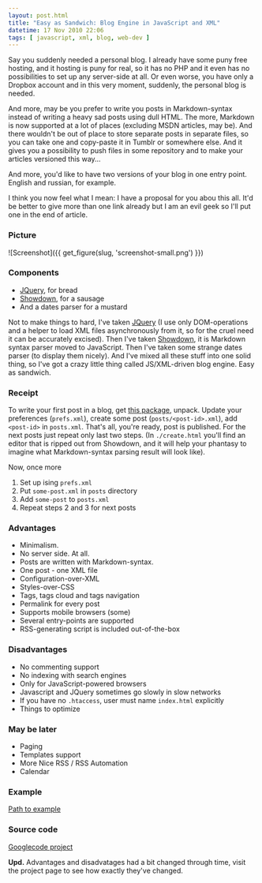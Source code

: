 ```yaml
---
layout: post.html
title: "Easy as Sandwich: Blog Engine in JavaScript and XML"
datetime: 17 Nov 2010 22:06
tags: [ javascript, xml, blog, web-dev ]
---
```


Say you suddenly needed a personal blog. I already have some puny free hosting, and it hosting is puny for real, so it has no PHP and it even has no possibilities to set up any server-side at all. Or even worse, you have only a Dropbox account and in this very moment, suddenly, the personal blog is needed.

And more, may be you prefer to write you posts in Markdown-syntax instead of writing a heavy sad posts using dull HTML. The more, Markdown is now supported at a lot of places (excluding MSDN articles, may be). And there wouldn't be out of place to store separate posts in separate files, so you can take one and copy-paste it in Tumblr or somewhere else. And it gives you a possibility to push files in some repository and to make your articles versioned this way...

And more, you'd like to have two versions of your blog in one entry point. English and russian, for example.

I think you now feel what I mean: I have a proposal for you abou this all. It'd be better to give more than one link already but I am an evil geek so I'll put one in the end of article.

### Picture ###

![Screenshot]({{ get_figure(slug, 'screenshot-small.png') }})

### Components ###

 * [JQuery](http://jquery.com), for bread
 * [Showdown](http://www.attacklab.net/showdown/), for a sausage
 * And a dates parser for a mustard

Not to make things to hard, I've taken [JQuery](http://jquery.com) (I use only DOM-operations and a helper to load XML files asynchronously from it, so for the cruel need it can be accurately excised). Then I've taken  [Showdown](http://www.attacklab.net/showdown/), it is Markdown syntax parser moved to JavaScript. Then I've taken some strange dates parser (to display them nicely). And I've mixed all these stuff into one solid thing, so I've got a crazy little thing called JS/XML-driven blog engine. Easy as sandwich.

### Receipt ###

To write your first post in a blog, get [this package](http://code.google.com/p/showdown-blog/downloads/detail?name=swblog.zip), unpack. Update your preferences (`prefs.xml`), create some post (`posts/<post-id>.xml`), add `<post-id>` in `posts.xml`. That's all, you're ready, post is published. For the next posts just repeat only last two steps. (In `./create.html` you'll find an editor that is ripped out from Showdown, and it will help your phantasy to imagine what Markdown-syntax parsing result will look like).

Now, once more

1. Set up ising `prefs.xml`
2. Put `some-post.xml` in `posts` directory
3. Add `some-post` to `posts.xml`
4. Repeat steps 2 and 3 for next posts

### Advantages ###

 * Minimalism.
 * No server side. At all.
 * Posts are written with Markdown-syntax.
 * One post - one XML file
 * Configuration-over-XML
 * Styles-over-CSS
 * Tags, tags cloud and tags navigation
 * Permalink for every post
 * Supports mobile browsers (some)
 * Several entry-points are supported
 * RSS-generating script is included out-of-the-box

### Disadvantages ###

 * No commenting support
 * No indexing with search engines
 * Only for JavaScript-powered browsers
 * Javascript and JQuery sometimes go slowly in slow networks
 * If you have no `.htaccess`, user must name `index.html` explicitly
 * Things to optimize

### May be later ###

 * Paging
 * Templates support
 * More Nice RSS / RSS Automation
 * Calendar

### Example ###

[Path to example](http://showdown-blog.googlecode.com/hg/index.html)

### Source code ###

[Googlecode project](http://showdown-blog.googlecode.com/)

**Upd.** Advantages and disadvatages had a bit changed through time, visit the project page to see how exactly they've changed.

